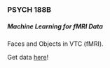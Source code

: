 ### PSYCH 188B

##### Machine Learning for fMRI Data

Faces and Objects in VTC (fMRI).

Get data [here](http://data.pymvpa.org/datasets/haxby2001/)!

